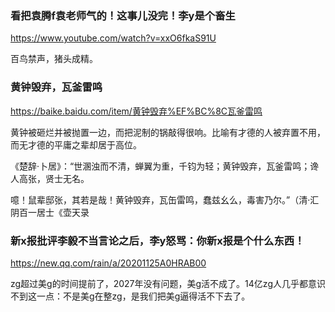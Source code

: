 ### 看把袁腾f袁老师气的！这事儿没完！李y是个畜生
https://www.youtube.com/watch?v=xxO6fkaS91U

百鸟禁声，猪头成精。

### 黄钟毁弃，瓦釜雷鸣
https://baike.baidu.com/item/黄钟毁弃%EF%BC%8C瓦釜雷鸣

黄钟被砸烂并被抛置一边，而把泥制的锅敲得很响。比喻有才德的人被弃置不用，而无才德的平庸之辈却居于高位。

《楚辞·卜居》：“世溷浊而不清，蝉翼为重，千钧为轻；黄钟毁弃，瓦釜雷鸣；谗人高张，贤士无名。

噫！鼠辈邸张，其若是哉！黄钟毁弃，瓦缶雷鸣，蠢兹幺么，毒害乃尔。”（清·汇阴百一居士《壶天录

### 新x报批评李毅不当言论之后，李y怒骂：你新x报是个什么东西！
https://new.qq.com/rain/a/20201125A0HRAB00

zg超过美g的时间提前了，2027年没有问题，美g活不成了。14亿zg人几乎都意识不到这一点：不是美g在整zg，是我们把美g逼得活不下去了。

